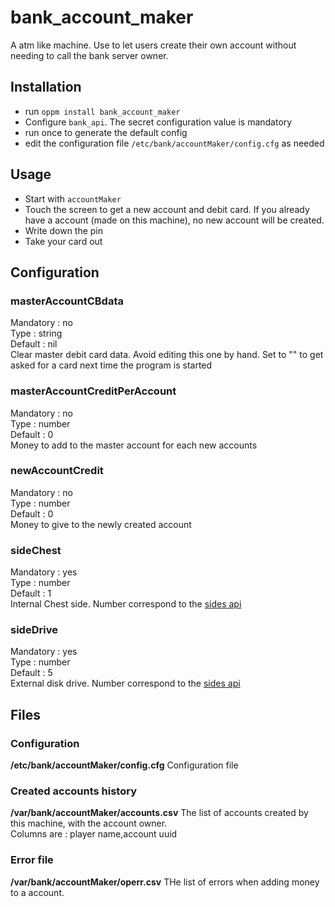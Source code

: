 # bank_account_maker
A atm like machine. Use to let users create their own account without needing to call the bank server owner.

## Installation
- run `oppm install bank_account_maker`
- Configure `bank_api`. The secret configuration value is mandatory
- run once to generate the default config
- edit the configuration file `/etc/bank/accountMaker/config.cfg` as needed

## Usage
- Start with `accountMaker`
- Touch the screen to get a new account and debit card. If you already have a account (made on this machine), no new account will be created.
- Write down the pin
- Take your card out

## Configuration

### masterAccountCBdata
Mandatory : no  
Type : string  
Default : nil  
Clear master debit card data. Avoid editing this one by hand. Set to "" to get asked for a card next time the program is started

### masterAccountCreditPerAccount
Mandatory : no  
Type : number  
Default : 0  
Money to add to the master account for each new accounts

### newAccountCredit
Mandatory : no  
Type : number  
Default : 0  
Money to give to the newly created account

### sideChest
Mandatory : yes  
Type : number  
Default : 1  
Internal Chest side. Number correspond to the [sides api](https://ocdoc.cil.li/api:sides)

### sideDrive
Mandatory : yes  
Type : number  
Default : 5  
External disk drive. Number correspond to the [sides api](https://ocdoc.cil.li/api:sides)

## Files

### Configuration
**/etc/bank/accountMaker/config.cfg**
Configuration file

### Created accounts history
**/var/bank/accountMaker/accounts.csv**
The list of accounts created by this machine, with the account owner.  
Columns are : player name,account uuid

### Error file
**/var/bank/accountMaker/operr.csv**
THe list of errors when adding money to a account.